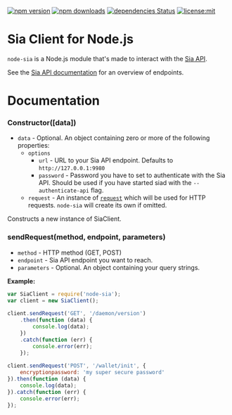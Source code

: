 [![npm version](https://img.shields.io/npm/v/node-sia.svg)](https://npmjs.com/package/node-sia)
[![npm downloads](https://img.shields.io/npm/dm/node-sia.svg)](https://npmjs.com/package/node-sia)
[![dependencies Status](https://david-dm.org/svanlangen/node-sia/status.svg)](https://david-dm.org/svanlangen/node-sia)
[![license:mit](https://img.shields.io/badge/license-mit-blue.svg)](https://opensource.org/licenses/MIT)

# Sia Client for Node.js
`node-sia` is a Node.js module that's made to interact with the [Sia API](https://github.com/NebulousLabs/Sia/blob/master/doc/API.md).

See the [Sia API documentation](https://github.com/NebulousLabs/Sia/blob/master/doc/API.md) for an overview of endpoints.

# Documentation
### Constructor([data])
- `data` - Optional. An object containing zero or more of the following properties:
    - `options`
        - `url` - URL to your Sia API endpoint. Defaults to `http://127.0.0.1:9980`
        - `password` - Password you have to set to authenticate with the Sia API. Should be used if you have started siad with the `--authenticate-api` flag.
    - `request` - An instance of [`request`](https://www.npmjs.com/package/request) which will be used for HTTP requests. `node-sia` will create its own if omitted.

Constructs a new instance of SiaClient.

### sendRequest(method, endpoint, parameters)
- `method` - HTTP method (GET, POST)
- `endpoint` - Sia API endpoint you want to reach.
- `parameters` - Optional. An object containing your query strings.

**Example:**

```js
var SiaClient = require('node-sia');
var client = new SiaClient();
 
client.sendRequest('GET', '/daemon/version')
    .then(function (data) {
        console.log(data);
    })
    .catch(function (err) {
        console.error(err);
    });
 
client.sendRequest('POST', '/wallet/init', {
    encryptionpassword: 'my super secure password'
}).then(function (data) {
    console.log(data);
}).catch(function (err) {
    console.error(err);
});
```